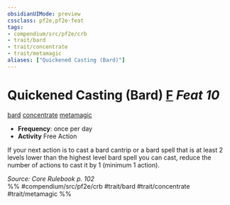 ```yaml
---
obsidianUIMode: preview
cssclass: pf2e,pf2e-feat
tags:
- compendium/src/pf2e/crb
- trait/bard
- trait/concentrate
- trait/metamagic
aliases: ["Quickened Casting (Bard)"]
---
```

# Quickened Casting (Bard)  [F](chapter-9-playing-the-game.md#Actions "Free Action") *Feat 10*  
[bard](Reference/Rules/Traits/bard.md "Bard Class Trait")  [concentrate](concentrate.md "Concentrate Action & Ability Trait")  [metamagic](metamagic.md "Metamagic General Trait")  

- **Frequency**: once per day
- **Activity** Free Action

If your next action is to cast a bard cantrip or a bard spell that is at least 2 levels lower than the highest level bard spell you can cast, reduce the number of actions to cast it by 1 (minimum 1 action).

*Source: Core Rulebook p. 102*  
%% #compendium/src/pf2e/crb #trait/bard #trait/concentrate #trait/metamagic %%